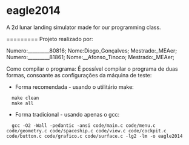 eagle2014
=========

A 2d lunar landing simulator made for our programming class.

=========
Projeto realizado por:

Numero:_________80816; Nome:Diogo_Gonçalves; Mestrado:_MEAer;
Numero:_________81861; Nome:__Afonso_Tinoco; Mestrado:_MEAer;

Como compilar o programa:
É possível compilar o programa de duas formas, consoante as configurações da máquina de teste:
+ Forma recomendada - usando o utilitário make:
```
  make clean
  make all
```

+ Forma tradicional - usando apenas o gcc:
```
  gcc -O2 -Wall -pedantic -ansi code/main.c code/menu.c code/geometry.c code/spaceship.c code/view.c code/cockpit.c code/button.c code/grafico.c code/surface.c -lg2 -lm -o eagle2014
```
